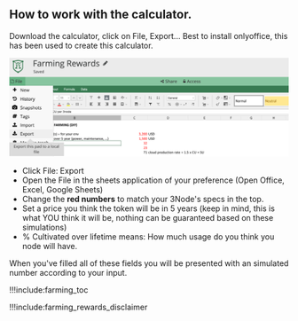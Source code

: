 ## How to work with the calculator.

Download the calculator, click on File, Export...
Best to install onlyoffice, this has been used to create this calculator.

![](img/farming_calc_export.png)

 - Click File: Export
 - Open the File in the sheets application of your preference (Open Office, Excel, Google Sheets)
 -  Change the **red numbers** to match your 3Node's specs in the top.
 - Set a price you think the token will be in 5 years (keep in mind, this is what YOU think it will be, nothing can be guaranteed based on these simulations)
 - % Cultivated over lifetime means: How much usage do you think you node will have.

 When you've filled all of these fields you will be presented with an simulated number according to your input. 
 

!!!include:farming_toc

!!!include:farming_rewards_disclaimer


